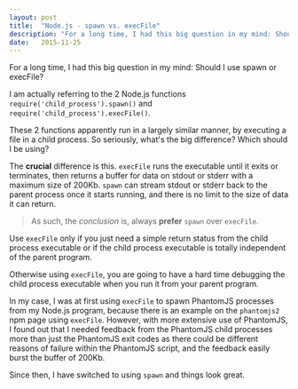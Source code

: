 ```yaml
---
layout: post
title:  "Node.js - spawn vs. execFile"
description: "For a long time, I had this big question in my mind: Should I use spawn or execFile? I am actually referring to the 2 Node.js functions require('child_process').spawn() and require('child_process').execFile()."
date:   2015-11-25
---
```


<p class="intro"><span class="dropcap">F</span>or a long time, I had this big question in my mind: Should I use spawn or execFile?</p>

I am actually referring to the 2 Node.js functions `require('child_process').spawn()` and `require('child_process').execFile()`.

These 2 functions apparently run in a largely similar manner, by executing a file in a child process. So seriously, what's the big difference? Which should I be using?

The **crucial** difference is this. `execFile` runs the executable until it exits or terminates, then returns a buffer for data on stdout or stderr with a maximum size of 200Kb. `spawn` can stream stdout or stderr back to the parent process once it starts running, and there is no limit to the size of data it can return.

> As such, the *conclusion* is, always **prefer** `spawn` over `execFile`.

Use `execFile` only if you just need a simple return status from the child process executable or if the child process executable is totally independent of the parent program.

Otherwise using `execFile`, you are going to have a hard time debugging the child process executable when you run it from your parent program.

In my case, I was at first using `execFile` to spawn PhantomJS processes from my Node.js program, because there is an example on the `phantomjs2` npm page using `execFile`. However, with more extensive use of PhantomJS, I found out that I needed feedback from the PhantomJS child processes more than just the PhantomJS exit codes as there could be different reasons of failure within the PhantomJS script, and the feedback easily burst the buffer of 200Kb.

Since then, I have switched to using `spawn` and things look great.